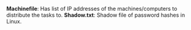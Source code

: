 **Machinefile**: Has list of IP addresses of the machines/computers to distribute the tasks to.
**Shadow.txt**: Shadow file of password hashes in Linux.
